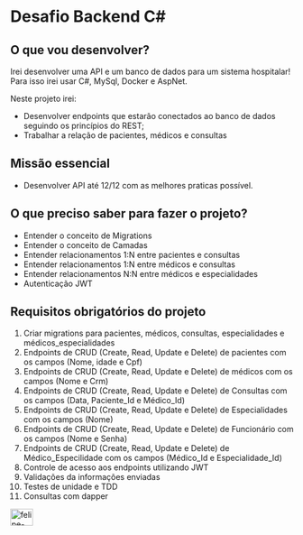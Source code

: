 # Desafio Backend C#

## O que vou desenvolver?

Irei desenvolver uma API e um banco de dados para um sistema hospitalar! Para isso irei usar C#, MySql, Docker e AspNet.

Neste projeto irei:

- Desenvolver endpoints que estarão conectados ao banco de dados seguindo os princípios do REST;
- Trabalhar a relação de pacientes, médicos e consultas

## Missão essencial

- Desenvolver API até 12/12 com as melhores praticas possível.

## O que preciso saber para fazer o projeto?

-  Entender o conceito de Migrations
-  Entender o conceito de Camadas
-  Entender relacionamentos 1:N entre pacientes e consultas
-  Entender relacionamentos 1:N entre médicos e consultas
-  Entender relacionamentos N:N entre médicos e especialidades
-  Autenticação JWT

## Requisitos obrigatórios do projeto

 1. Criar migrations para pacientes, médicos, consultas, especialidades e médicos_especialidades
 2. Endpoints de CRUD (Create, Read, Update e Delete) de pacientes com os campos (Nome, idade e Cpf)
 3. Endpoints de CRUD (Create, Read, Update e Delete) de médicos com os campos (Nome e Crm)
 4. Endpoints de CRUD (Create, Read, Update e Delete) de Consultas com os campos (Data, Paciente_Id e Médico_Id)
 5. Endpoints de CRUD (Create, Read, Update e Delete) de Especialidades com os campos (Nome)
 6. Endpoints de CRUD (Create, Read, Update e Delete) de Funcionário com os campos (Nome e Senha)
 7. Endpoints de CRUD (Create, Read, Update e Delete) de Médico_Especilidade com os campos (Médico_Id e Especialidade_Id)
 8. Controle de acesso aos endpoints utilizando JWT
 9. Validações da informações enviadas
 10. Testes de unidade e TDD
 11. Consultas com dapper

<!--<img width="600" img src="https://github.com/felipesantos22/crud_codeigniter/assets/81933510/486c8507-9eff-4264-aec7-c0ca4544b3c0" >-->
<img align="center" alt="felipe-CSS" height="30" width="40" img src="https://cdn.jsdelivr.net/gh/devicons/devicon/icons/csharp/csharp-original.svg" >  
